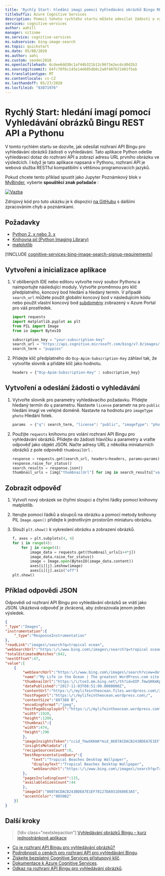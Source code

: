 ```yaml
---
title: 'Rychlý Start: hledání imagí pomocí Vyhledávání obrázků Bingu REST API a Pythonu'
titleSuffix: Azure Cognitive Services
description: Pomocí tohoto rychlého startu můžete odesílat žádosti o vyhledávání obrázků do Vyhledávání obrázků Bingu REST API pomocí Pythonu a přijímat odpovědi JSON.
services: cognitive-services
author: aahill
manager: nitinme
ms.service: cognitive-services
ms.subservice: bing-image-search
ms.topic: quickstart
ms.date: 05/08/2020
ms.author: aahi
ms.custom: seodec2018
ms.openlocfilehash: 6cdee6dd30c1af44b321b12c96f3e2ecdcd0d2b3
ms.sourcegitcommit: 64fc70f6c145e14d605db0c2a0f407b72401f5eb
ms.translationtype: MT
ms.contentlocale: cs-CZ
ms.lasthandoff: 05/27/2020
ms.locfileid: "83871976"
---
```

# <a name="quickstart-search-for-images-using-the-bing-image-search-rest-api-and-python"></a>Rychlý Start: hledání imagí pomocí Vyhledávání obrázků Bingu REST API a Pythonu

V tomto rychlém startu se dozvíte, jak odesílat rozhraní API Bingu pro vyhledávání obrázků žádosti o vyhledávání. Tato aplikace Python odešle vyhledávací dotaz do rozhraní API a zobrazí adresu URL prvního obrázku ve výsledcích. I když je tato aplikace napsaná v Pythonu, rozhraní API je webová služba RESTful kompatibilní s většinou programovacích jazyků.

Pokud chcete tento příklad spustit jako Jupyter Poznámkový blok v [MyBinder](https://mybinder.org), vyberte **spouštěcí znak pořadače** :

[![Vazba](https://mybinder.org/badge.svg)](https://mybinder.org/v2/gh/Microsoft/cognitive-services-notebooks/master?filepath=BingImageSearchAPI.ipynb)


Zdrojový kód pro tuto ukázku je k dispozici [na GitHubu](https://github.com/Azure-Samples/cognitive-services-REST-api-samples/blob/master/python/Search/BingImageSearchv7.py) s dalšími zpracováním chyb a poznámkami.


## <a name="prerequisites"></a>Požadavky

* [Python 2. x nebo 3. x](https://www.python.org/)
* [Knihovna pil (Python Imaging Library)](https://pillow.readthedocs.io/en/stable/index.html)
* [matplotlib](https://matplotlib.org/) 

[!INCLUDE [cognitive-services-bing-image-search-signup-requirements](../../../../includes/cognitive-services-bing-image-search-signup-requirements.md)]

## <a name="create-and-initialize-the-application"></a>Vytvoření a inicializace aplikace

1. V oblíbených IDE nebo editoru vytvořte nový soubor Pythonu a naimportujte následující moduly. Vytvořte proměnnou pro klíč předplatného, koncový bod hledání a hledaný termín. V případě `search_url` můžete použít globální koncový bod v následujícím kódu nebo použít vlastní koncový bod [subdomény](../../../cognitive-services/cognitive-services-custom-subdomains.md) zobrazený v Azure Portal pro váš prostředek.

    ```python
    import requests
    import matplotlib.pyplot as plt
    from PIL import Image
    from io import BytesIO
    
    subscription_key = "your-subscription-key"
    search_url = "https://api.cognitive.microsoft.com/bing/v7.0/images/search"
    search_term = "puppies"
    ```

2. Přidejte klíč předplatného do `Ocp-Apim-Subscription-Key` záhlaví tak, že vytvoříte slovník a přidáte klíč jako hodnotu. 

    ```python
    headers = {"Ocp-Apim-Subscription-Key" : subscription_key}
    ```

## <a name="create-and-send-a-search-request"></a>Vytvoření a odeslání žádosti o vyhledávání

1. Vytvořte slovník pro parametry vyhledávacího požadavku. Přidejte hledaný termín do `q` parametru. Nastavte `license` parametr na pro `public` hledání imagí ve veřejné doméně. Nastavte na hodnotu pro `imageType` `photo` Hledání fotek.

    ```python
    params  = {"q": search_term, "license": "public", "imageType": "photo"}
    ```

2. Použijte `requests` knihovnu pro volání rozhraní API Bingu pro vyhledávání obrázků. Přidejte do žádosti hlavičku a parametry a vraťte odpověď jako objekt JSON. Načte adresy URL z několika miniaturních obrázků z pole odpovědi `thumbnailUrl` .

    ```python
    response = requests.get(search_url, headers=headers, params=params)
    response.raise_for_status()
    search_results = response.json()
    thumbnail_urls = [img["thumbnailUrl"] for img in search_results["value"][:16]]
    ```

## <a name="view-the-response"></a>Zobrazit odpověď

1. Vytvoří nový obrázek se čtyřmi sloupci a čtyřmi řádky pomocí knihovny matplotlib. 

2. Iterujte pomocí řádků a sloupců na obrázku a pomocí metody knihovny PIL `Image.open()` přidejte k jednotlivým prostorům miniaturu obrázku. 

3. Slouží `plt.show()` k vykreslení obrázku a zobrazení obrázků.

    ```python
    f, axes = plt.subplots(4, 4)
    for i in range(4):
        for j in range(4):
            image_data = requests.get(thumbnail_urls[i+4*j])
            image_data.raise_for_status()
            image = Image.open(BytesIO(image_data.content))        
            axes[i][j].imshow(image)
            axes[i][j].axis("off")
    plt.show()
    ```


## <a name="example-json-response"></a>Příklad odpovědi JSON

Odpovědi od rozhraní API Bingu pro vyhledávání obrázků se vrátí jako JSON. Ukázková odpověď je zkrácená, aby zobrazovala jenom jeden výsledek.

```json
{
"_type":"Images",
"instrumentation":{
    "_type":"ResponseInstrumentation"
},
"readLink":"images\/search?q=tropical ocean",
"webSearchUrl":"https:\/\/www.bing.com\/images\/search?q=tropical ocean&FORM=OIIARP",
"totalEstimatedMatches":842,
"nextOffset":47,
"value":[
    {
        "webSearchUrl":"https:\/\/www.bing.com\/images\/search?view=detailv2&FORM=OIIRPO&q=tropical+ocean&id=8607ACDACB243BDEA7E1EF78127DA931E680E3A5&simid=608027248313960152",
        "name":"My Life in the Ocean | The greatest WordPress.com site in ...",
        "thumbnailUrl":"https:\/\/tse3.mm.bing.net\/th?id=OIP.fmwSKKmKpmZtJiBDps1kLAHaEo&pid=Api",
        "datePublished":"2017-11-03T08:51:00.0000000Z",
        "contentUrl":"https:\/\/mylifeintheocean.files.wordpress.com\/2012\/11\/tropical-ocean-wallpaper-1920x12003.jpg",
        "hostPageUrl":"https:\/\/mylifeintheocean.wordpress.com\/",
        "contentSize":"897388 B",
        "encodingFormat":"jpeg",
        "hostPageDisplayUrl":"https:\/\/mylifeintheocean.wordpress.com",
        "width":1920,
        "height":1200,
        "thumbnail":{
        "width":474,
        "height":296
        },
        "imageInsightsToken":"ccid_fmwSKKmK*mid_8607ACDACB243BDEA7E1EF78127DA931E680E3A5*simid_608027248313960152*thid_OIP.fmwSKKmKpmZtJiBDps1kLAHaEo",
        "insightsMetadata":{
        "recipeSourcesCount":0,
        "bestRepresentativeQuery":{
            "text":"Tropical Beaches Desktop Wallpaper",
            "displayText":"Tropical Beaches Desktop Wallpaper",
            "webSearchUrl":"https:\/\/www.bing.com\/images\/search?q=Tropical+Beaches+Desktop+Wallpaper&id=8607ACDACB243BDEA7E1EF78127DA931E680E3A5&FORM=IDBQDM"
        },
        "pagesIncludingCount":115,
        "availableSizesCount":44
        },
        "imageId":"8607ACDACB243BDEA7E1EF78127DA931E680E3A5",
        "accentColor":"0050B2"
    }]
}
```

## <a name="next-steps"></a>Další kroky

> [!div class="nextstepaction"]
> [Vyhledávání obrázků Bingu – kurz jednostránkové aplikace](../tutorial-bing-image-search-single-page-app.md)

* [Co je rozhraní API Bingu pro vyhledávání obrázků?](../overview.md)  
* [Podrobnosti o cenách pro rozhraní API pro vyhledávání Bingu](https://azure.microsoft.com/pricing/details/cognitive-services/search-api/). 
* [Získejte bezplatný Cognitive Services přístupový klíč](https://azure.microsoft.com/try/cognitive-services/?api=bing-image-search-api). 
* [Dokumentace k Azure Cognitive Services](https://docs.microsoft.com/azure/cognitive-services).
* [Odkaz na rozhraní API Bingu pro vyhledávání obrázků](https://docs.microsoft.com/rest/api/cognitiveservices-bingsearch/bing-images-api-v7-reference).
